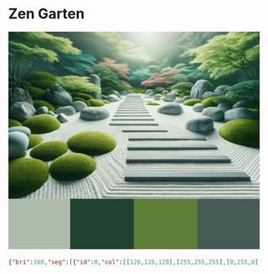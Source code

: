 # Zen Garten

![Zen Garten](bilder/zengarten.png)

```json
{"bri":160,"seg":[{"id":0,"col":[[128,128,128],[255,255,255],[0,255,0]],"fx":56,"sx":35,"ix":240,"pal":5}]}